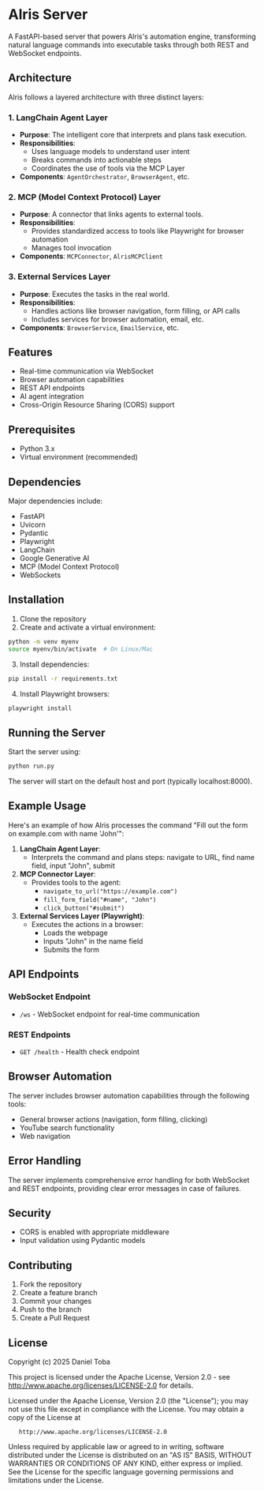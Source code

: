 # Alris Server

A FastAPI-based server that powers Alris's automation engine, transforming natural language commands into executable tasks through both REST and WebSocket endpoints.

## Architecture

Alris follows a layered architecture with three distinct layers:

### 1. LangChain Agent Layer

- **Purpose**: The intelligent core that interprets and plans task execution.
- **Responsibilities**:
  - Uses language models to understand user intent
  - Breaks commands into actionable steps
  - Coordinates the use of tools via the MCP Layer
- **Components**: `AgentOrchestrator`, `BrowserAgent`, etc.

### 2. MCP (Model Context Protocol) Layer

- **Purpose**: A connector that links agents to external tools.
- **Responsibilities**:
  - Provides standardized access to tools like Playwright for browser automation
  - Manages tool invocation
- **Components**: `MCPConnector`, `AlrisMCPClient`

### 3. External Services Layer

- **Purpose**: Executes the tasks in the real world.
- **Responsibilities**:
  - Handles actions like browser navigation, form filling, or API calls
  - Includes services for browser automation, email, etc.
- **Components**: `BrowserService`, `EmailService`, etc.

## Features

- Real-time communication via WebSocket
- Browser automation capabilities
- REST API endpoints
- AI agent integration
- Cross-Origin Resource Sharing (CORS) support

## Prerequisites

- Python 3.x
- Virtual environment (recommended)

## Dependencies

Major dependencies include:

- FastAPI
- Uvicorn
- Pydantic
- Playwright
- LangChain
- Google Generative AI
- MCP (Model Context Protocol)
- WebSockets

## Installation

1. Clone the repository
2. Create and activate a virtual environment:

```bash
python -m venv myenv
source myenv/bin/activate  # On Linux/Mac
```

3. Install dependencies:

```bash
pip install -r requirements.txt
```

4. Install Playwright browsers:

```bash
playwright install
```

## Running the Server

Start the server using:

```bash
python run.py
```

The server will start on the default host and port (typically localhost:8000).

## Example Usage

Here's an example of how Alris processes the command "Fill out the form on example.com with name 'John'":

1. **LangChain Agent Layer**:
   - Interprets the command and plans steps: navigate to URL, find name field, input "John", submit
2. **MCP Connector Layer**:
   - Provides tools to the agent:
     - `navigate_to_url("https://example.com")`
     - `fill_form_field("#name", "John")`
     - `click_button("#submit")`
3. **External Services Layer (Playwright)**:
   - Executes the actions in a browser:
     - Loads the webpage
     - Inputs "John" in the name field
     - Submits the form

## API Endpoints

### WebSocket Endpoint

- `/ws` - WebSocket endpoint for real-time communication

### REST Endpoints

- `GET /health` - Health check endpoint

## Browser Automation

The server includes browser automation capabilities through the following tools:

- General browser actions (navigation, form filling, clicking)
- YouTube search functionality
- Web navigation

## Error Handling

The server implements comprehensive error handling for both WebSocket and REST endpoints, providing clear error messages in case of failures.

## Security

- CORS is enabled with appropriate middleware
- Input validation using Pydantic models

## Contributing

1. Fork the repository
2. Create a feature branch
3. Commit your changes
4. Push to the branch
5. Create a Pull Request

## License

Copyright (c) 2025 Daniel Toba

This project is licensed under the Apache License, Version 2.0 - see http://www.apache.org/licenses/LICENSE-2.0 for details.

Licensed under the Apache License, Version 2.0 (the "License");
you may not use this file except in compliance with the License.
You may obtain a copy of the License at

       http://www.apache.org/licenses/LICENSE-2.0

Unless required by applicable law or agreed to in writing, software
distributed under the License is distributed on an "AS IS" BASIS,
WITHOUT WARRANTIES OR CONDITIONS OF ANY KIND, either express or implied.
See the License for the specific language governing permissions and
limitations under the License.
